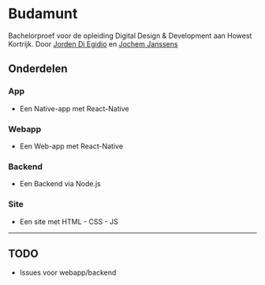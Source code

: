 # Budamunt
Bachelorproef voor de opleiding Digital Design & Development aan Howest Kortrijk. Door [Jorden Di Egidio](https://www.behance.net/jordendiegidio) en [Jochem Janssens](https://www.janssensjochem.be)

## Onderdelen

### App
- Een Native-app met React-Native

### Webapp
- Een Web-app met React-Native

### Backend
- Een Backend via Node.js

### Site
- Een site met HTML - CSS - JS

---

## TODO
- Issues voor webapp/backend
